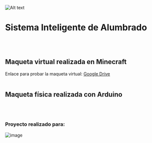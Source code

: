 ![Alt text](https://github.com/Dan2710/S.I.A-Sistema-Inteligente-de-Alumbrado/blob/main/Logo/Logo.png?raw=true?raw=true)
# Sistema Inteligente de Alumbrado

<br>
<br>

## Maqueta virtual realizada en Minecraft

Enlace para probar la maqueta virtual: [Google Drive](https://drive.google.com/drive/folders/1IZtVTOTjYdUPhnlAZZ3NCLk7LDjHiguk?usp=sharing)
<br>
<br>

## Maqueta física realizada con Arduino


<br><br>
### Proyecto realizado para:
![image](https://user-images.githubusercontent.com/51410145/197330812-7299b227-3a70-41e8-bd4b-8044d6bf25ec.png)
